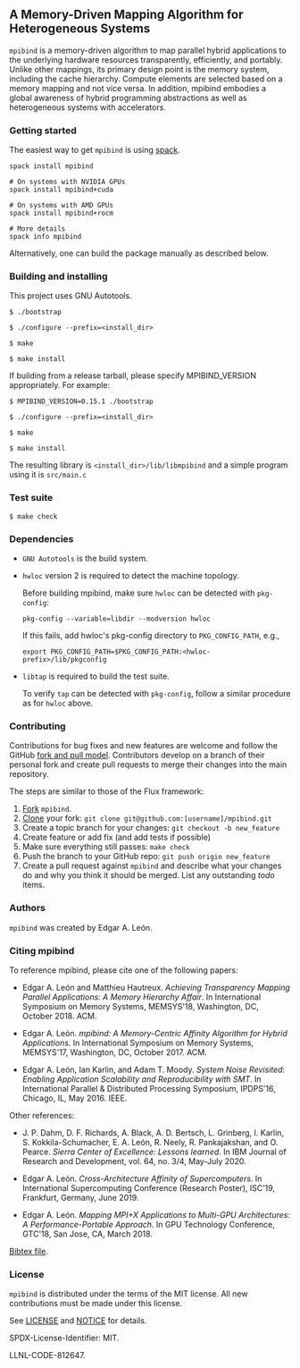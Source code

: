 ## A Memory-Driven Mapping Algorithm for Heterogeneous Systems

`mpibind` is a memory-driven algorithm to map parallel hybrid
applications to the underlying hardware resources transparently,
efficiently, and portably. Unlike other mappings, its primary design point
is the memory system, including the cache hierarchy. Compute elements
are selected based on a memory mapping and not vice versa. In
addition, mpibind embodies a global awareness of hybrid programming
abstractions as well as heterogeneous systems with accelerators.

### Getting started 

The easiest way to get `mpibind` is using
[spack](https://github.com/spack/spack).  

```
spack install mpibind

# On systems with NVIDIA GPUs
spack install mpibind+cuda

# On systems with AMD GPUs
spack install mpibind+rocm

# More details
spack info mpibind
```

Alternatively, one can build the package manually as described below. 

### Building and installing 

This project uses GNU Autotools.

```
$ ./bootstrap

$ ./configure --prefix=<install_dir>

$ make

$ make install
```

If building from a release tarball, please specify MPIBIND_VERSION appropriately. For example: 

```
$ MPIBIND_VERSION=0.15.1 ./bootstrap

$ ./configure --prefix=<install_dir>

$ make

$ make install
```


The resulting library is `<install_dir>/lib/libmpibind` and a simple program using it is `src/main.c`


### Test suite 

```
$ make check
```

### Dependencies 

* `GNU Autotools` is the build system. 

* `hwloc` version 2 is required to detect the machine topology.

  Before building mpibind, make sure `hwloc` can be detected with `pkg-config`:
  ```
  pkg-config --variable=libdir --modversion hwloc
  ```
  If this fails, add hwloc's pkg-config directory to `PKG_CONFIG_PATH`, e.g.,
  ```
  export PKG_CONFIG_PATH=$PKG_CONFIG_PATH:<hwloc-prefix>/lib/pkgconfig
  ```

* `libtap` is required to build the test suite.

  To verify `tap` can be detected with `pkg-config`, follow a
  similar procedure as for `hwloc` above. 


### Contributing

Contributions for bug fixes and new features are welcome and follow
the GitHub
[fork and pull model](https://docs.github.com/en/github/collaborating-with-issues-and-pull-requests/about-collaborative-development-models).
Contributors develop on a branch of their personal fork and create
pull requests to merge their changes into the main repository. 

The steps are similar to those of the Flux framework:

1. [Fork](https://help.github.com/en/github/getting-started-with-github/fork-a-repo) `mpibind`.
2. [Clone](https://help.github.com/en/github/getting-started-with-github/fork-a-repo#keep-your-fork-synced)
your fork: `git clone git@github.com:[username]/mpibind.git`
3. Create a topic branch for your changes: `git checkout -b new_feature`
4. Create feature or add fix (and add tests if possible)
5. Make sure everything still passes: `make check`
6. Push the branch to your GitHub repo: `git push origin new_feature`
7. Create a pull request against `mpibind` and describe what your
changes do and why you think it should be merged. List any
outstanding *todo* items. 


### Authors

`mpibind` was created by Edgar A. León.

### Citing mpibind

To reference mpibind, please cite one of the
following papers:

* Edgar A. León and Matthieu Hautreux. *Achieving Transparency Mapping
  Parallel Applications: A Memory Hierarchy Affair*. In International
  Symposium on Memory Systems, MEMSYS'18, Washington, DC,
  October 2018. ACM. 

* Edgar A. León. *mpibind: A Memory-Centric Affinity Algorithm for
  Hybrid Applications*. In International Symposium on Memory Systems,
  MEMSYS'17, Washington, DC, October 2017. ACM.

* Edgar A. León, Ian Karlin, and Adam T. Moody. *System Noise
  Revisited: Enabling Application Scalability and Reproducibility with
  SMT*. In International Parallel & Distributed Processing Symposium,
  IPDPS'16, Chicago, IL, May 2016. IEEE.
  
Other references: 

* J. P. Dahm, D. F. Richards, A. Black, A. D. Bertsch, L. Grinberg, I. Karlin, S. Kokkila-Schumacher, E. A. León, R. Neely, R. Pankajakshan, and O. Pearce. *Sierra Center of Excellence: Lessons learned*. In IBM Journal of Research and Development, vol. 64, no. 3/4, May-July 2020.

* Edgar A. León. *Cross-Architecture Affinity of Supercomputers*. In International Supercomputing Conference (Research Poster), ISC’19, Frankfurt, Germany, June 2019. 

* Edgar A. León. *Mapping MPI+X Applications to Multi-GPU
  Architectures: A Performance-Portable Approach*. In GPU Technology
  Conference, GTC'18, San Jose, CA, March 2018. 
  

[Bibtex file](doc/mpibind.bib). 


### License

`mpibind` is distributed under the terms of the MIT license. All new
contributions must be made under this license. 

See [LICENSE](LICENSE) and [NOTICE](NOTICE) for details.

SPDX-License-Identifier: MIT.

LLNL-CODE-812647.
